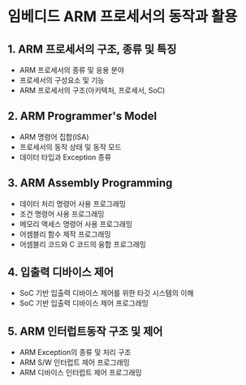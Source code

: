 # 임베디드 ARM 프로세서의 동작과 활용
## 1. ARM 프로세서의 구조, 종류 및 특징
* ARM 프로세서의 종류 및 응용 분야
* 프로세서의 구성요소 및 기능
* ARM 프로세서의 구조(아키텍처, 프로세서, SoC)
## 2. ARM Programmer's Model
* ARM 명령어 집합(ISA)
* 프로세서의 동작 상태 및 동작 모드
* 데이터 타입과 Exception 종류
## 3. ARM Assembly Programming
* 데이터 처리 명령어 사용 프로그래밍
* 조건 명령어 사용 프로그래밍
* 메모리 액세스 명령어 사용 프로그래밍
* 어셈블리 함수 제작 프로그래밍
* 어셈블리 코드와 C 코드의 융합 프로그래밍
## 4. 입출력 디바이스 제어
* SoC 기반 입출력 디바이스 제어를 위한 타깃 시스템의 이해
* SoC 기반 입출력 디바이스 제어 프로그래밍
## 5. ARM 인터럽트동작 구조 및 제어
* ARM Exception의 종류 및 처리 구조
* ARM S/W 인터럽트 제어 프로그래밍
* ARM 디바이스 인터럽트 제어 프로그래밍

